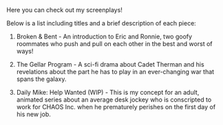 Here you can check out my screenplays!


Below is a list including titles and a brief description of each piece:

1. Broken & Bent - An introduction to Eric and Ronnie, two goofy roommates who push and pull on each other in the best and worst of ways!

2. The Gellar Program - A sci-fi drama about Cadet Therman and his revelations about the part he has to play in an ever-changing war that spans the galaxy.

3. Daily Mike: Help Wanted (WIP) - This is my concept for an adult, animated series about an average desk jockey who is conscripted to work for CHAOS Inc. when he prematurely perishes on the first day of his new job.
